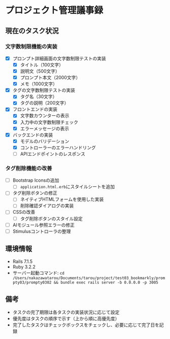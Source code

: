 # プロジェクト管理議事録

## 現在のタスク状況

### 文字数制限機能の実装
- [x] プロンプト詳細画面の文字数制限テストの実装
  - [x] タイトル（100文字）
  - [x] 説明文（500文字）
  - [x] プロンプト本文（2000文字）
  - [x] メモ（1000文字）
- [x] タグの文字数制限テストの実装
  - [x] タグ名（30文字）
  - [x] タグの説明（200文字）
- [x] フロントエンドの実装
  - [x] 文字数カウンターの表示
  - [x] 入力中の文字数制限チェック
  - [x] エラーメッセージの表示
- [x] バックエンドの実装
  - [x] モデルのバリデーション
  - [x] コントローラーのエラーハンドリング
  - [ ] APIエンドポイントのレスポンス

### タグ削除機能の改善
- [ ] Bootstrap Iconsの追加
  - [ ] `application.html.erb`にスタイルシートを追加
- [ ] タグ削除ボタンの修正
  - [ ] ネイティブHTMLフォームを使用した実装
  - [ ] 削除確認ダイアログの実装
- [ ] CSSの改善
  - [ ] タグ削除ボタンのスタイル設定
- [ ] AIモジュール参照エラーの修正
- [ ] Stimulusコントローラの整理

## 環境情報
- Rails 7.1.5
- Ruby 3.2.2
- サーバー起動コマンド: `cd /Users/nakazawatarou/Documents/tarou/project/test03_bookmarkly/prompty03/prompty0302 && bundle exec rails server -b 0.0.0.0 -p 3005`

## 備考
- タスクの完了期限は各タスクの実装状況に応じて設定
- 優先度はタスクの順序で示す（上から順に高優先度）
- 完了したタスクはチェックボックスをチェックし、必要に応じて完了日を記録